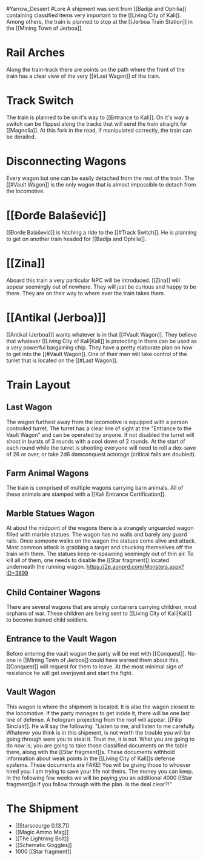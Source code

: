 #Yarrow_Dessert #Lore 
A shipment was sent from [[Badija and Ophilia]] containing classified items very important to the [[Living City of Kali]]. Among others, the train is planned to stop at the [[Jerboa Train Station]] in the [[Mining Town of Jerboa]]. 
# Rail Arches
Along the train-track there are points on the path where the front of the train has a clear view of the very [[#Last Wagon]] of the train.
# Track Switch
The train is planned to be on it's way to [[Entrance to Kali]]. On it's way a switch can be flipped along the tracks that will send the train straight for [[Magnolia]]. At this fork in the road, if manipulated correctly, the train can be derailed.
# Disconnecting Wagons
Every wagon but one can be easily detached from the rest of the train. The [[#Vault Wagon]] is the only wagon that is almost impossible to detach from the locomotive.
# [[Đorđe Balašević]]
[[Đorđe Balašević]] is hitching a ride to the [[#Track Switch]]. He is planning to get on another train headed for [[Badija and Ophilia]]. 
# [[Zina]]
Aboard this train a very particular NPC will be introduced. [[Zina]] will appear seemingly out of nowhere. They will just be curious and happy to be there. They are on their way to where ever the train takes them. 
# [[Antikal (Jerboa)]]
[[Antikal (Jerboa)]] wants whatever is in that [[#Vault Wagon]]. They believe that whatever [[Living City of Kali|Kali]] is protecting in there can be used as a very powerful bargaining chip. They have a pretty elaborate plan on how to get into the [[#Vault Wagon]]. One of their men will take control of the turret that is located on the [[#Last Wagon]]. 
# Train Layout
## Last Wagon
The wagon furthest away from the locomotive is equipped with a person controlled turret. The turret has a clear line of sight at the "Entrance to the Vault Wagon" and can be operated by anyone. If not disabled the turret will shoot in bursts of 3 rounds with a cool down of 2 rounds. At the start of each round while the turret is shooting everyone will need to roll a dex-save of 26 or over, or take 2d6 damconquest actorage (critical fails are doubled). 
## Farm Animal Wagons
The train is comprised of multiple wagons carrying barn animals. All of these animals are stamped with a [[Kali Entrance Certification]].
## Marble Statues Wagon
At about the midpoint of the wagons there is a strangely unguarded wagon filled with marble statues. The wagon has no walls and barely any guard rails. Once someone walks on the wagon the statues come alive and attack. Most common attack is grabbing a target and chucking themselves off the train with them. The statues keep re-spawning seemingly out of thin air. To kill all of them, one needs to disable the [[Star fragment]] located underneath the running wagon.
https://2e.aonprd.com/Monsters.aspx?ID=3899
## Child Container Wagons
There are several wagons that are simply containers carrying children, most orphans of war. These children are being sent to [[Living City of Kali|Kali]] to become trained child soldiers. 
## Entrance to the Vault Wagon
Before entering the vault wagon the party will be met with [[Conquest]]. No-one in [[Mining Town of Jerboa]] could have warned them about this. [[Conquest]] will request for them to leave. At the most minimal sign of resistance he will get overjoyed and start the fight. 
## Vault Wagon
This wagon is where the shipment is located. It is also the wagon closest to the locomotive. If the party manages to get inside it, there will be one last line of defense. A hologram projecting from the roof will appear. [[Filip Sinclair]]. He will say the following:
"Listen to me, and listen to me carefully. Whatever you think is in this shipment, is not worth the trouble you will be going through were you to steal it. Trust me, it is not. What you are going to do now is; you are going to take those classified documents on the table there, along with the [[Star fragment]]s. These documents withhold information about weak points in the [[Living City of Kali]]s defense systems. These documents are FAKE! You will be giving those to whoever hired you. I am trying to save your life not theirs. The money you can keep. In the following few weeks we will be paying you an additional 4000 [[Star fragment]]s if you follow through with the plan. Is the deal clear?!"
# The Shipment
- [[Starscourge 0.13.7]]
- [[Magic Ammo Mag]]
- [[The Lightning Bolt]]
- [[Schematic Goggles]]
- 1000 [[Star fragment]]